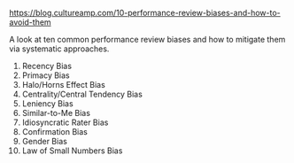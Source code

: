 https://blog.cultureamp.com/10-performance-review-biases-and-how-to-avoid-them

A look at ten common performance review biases and how to mitigate them via systematic approaches.

1. Recency Bias
2. Primacy Bias
3. Halo/Horns Effect Bias
4. Centrality/Central Tendency Bias
5. Leniency Bias
6. Similar-to-Me Bias
7. Idiosyncratic Rater Bias
8. Confirmation Bias
9. Gender Bias
10. Law of Small Numbers Bias
